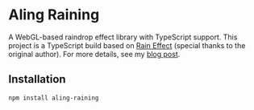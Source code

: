 # Aling Raining

A WebGL-based raindrop effect library with TypeScript support. This project is a TypeScript build based on [Rain Effect](https://github.com/codrops/RainEffect) (special thanks to the original author). For more details, see my [blog post](https://www.zhongfw.online/awsome/posts/c9b37a098263cea38606f03c82d4db4b).

## Installation

```bash
npm install aling-raining
```
